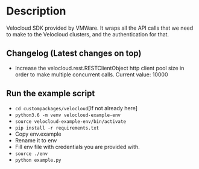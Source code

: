 # Description
Velocloud SDK provided by VMWare. It wraps all the API calls that we need to 
make to the Velocloud clusters, and the authentication for that.

## Changelog (Latest changes on top)
- Increase the velocloud.rest.RESTClientObject http client pool size in order to make multiple concurrent calls. Current value: 10000 

## Run the example script 
- `cd custompackages/velocloud`[If not already here]
- `python3.6 -m venv velocloud-example-env`
- `source velocloud-example-env/bin/activate`
- `pip install -r requirements.txt`
- Copy env.example
- Rename it to env
- Fill env file with credentials you are provided with.
- `source ./env`
- `python example.py`
